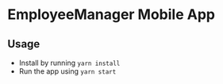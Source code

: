 # EmployeeManager Mobile App

## Usage

- Install by running `yarn install`
- Run the app using `yarn start`
